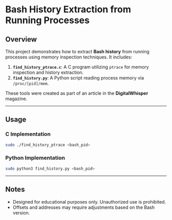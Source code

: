 # Bash History Extraction from Running Processes

## Overview

This project demonstrates how to extract **Bash history** from running processes using memory inspection techniques. It includes:

1. **`find_history_ptrace.c`**: A C program utilizing `ptrace` for memory inspection and history extraction.  
2. **`find_history.py`**: A Python script reading process memory via `/proc/[pid]/mem`.

These tools were created as part of an article in the **DigitalWhisper** magazine.

---

## Usage

### C Implementation
```bash
sudo ./find_history_ptrace <bash_pid>
```

### Python Implementation
```bash
sudo python3 find_history.py <bash_pid>
```

---

## Notes

- Designed for educational purposes only. Unauthorized use is prohibited.
- Offsets and addresses may require adjustments based on the Bash version.